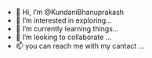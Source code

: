 - 👋 Hi, I’m @KundaniBhanuprakash
- 👀 I’m interested in exploring...
- 🌱 I’m currently learning  things...
- 💞️ I’m looking to collaborate ...
- 📫 you can reach me with my cantact ...

<!---
KundaniBhanuprakash/KundaniBhanuprakash is a ✨ special ✨ repository because its `README.md` (this file) appears on your GitHub profile.
You can click the Preview link to take a look at your changes.
--->

